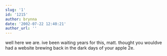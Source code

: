 ```yaml
---
slug: '1'
id: '1215'
author: brynna
date: '2002-07-22 12:40:21'
author_url: ''
---
```

well here we are. ive been waiting years for this, matt. thought you wouldve had a website brewing back in the dark days of your apple 2e.

